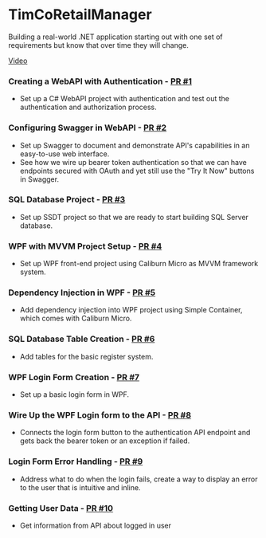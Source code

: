 # TimCoRetailManager
Building a real-world .NET application starting out with one set of requirements but know that over time they will change.

[Video](https://www.youtube.com/playlist?list=PLLWMQd6PeGY0bEMxObA6dtYXuJOGfxSPx)

### Creating a WebAPI with Authentication - [PR #1](https://github.com/albertospelta/TimCoRetailManager/pull/1)
* Set up a C# WebAPI project with authentication and test out the authentication and authorization process.

### Configuring Swagger in WebAPI - [PR #2](https://github.com/albertospelta/TimCoRetailManager/pull/2)
* Set up Swagger to document and demonstrate API's capabilities in an easy-to-use web interface. 
* See how we wire up bearer token authentication so that we can have endpoints secured with OAuth and yet still use the "Try It Now" buttons in Swagger.

### SQL Database Project - [PR #3](https://github.com/albertospelta/TimCoRetailManager/pull/3)
* Set up SSDT project so that we are ready to start building SQL Server database.

### WPF with MVVM Project Setup - [PR #4](https://github.com/albertospelta/TimCoRetailManager/pull/4)
* Set up WPF front-end project using Caliburn Micro as MVVM framework system.

### Dependency Injection in WPF - [PR #5](https://github.com/albertospelta/TimCoRetailManager/pull/5)
* Add dependency injection into WPF project using Simple Container, which comes with Caliburn Micro.

### SQL Database Table Creation - [PR #6](https://github.com/albertospelta/TimCoRetailManager/pull/6)
* Add tables for the basic register system.

### WPF Login Form Creation - [PR #7](https://github.com/albertospelta/TimCoRetailManager/pull/7)
* Set up a basic login form in WPF.

### Wire Up the WPF Login form to the API - [PR #8](https://github.com/albertospelta/TimCoRetailManager/pull/8)
* Connects the login form button to the authentication API endpoint and gets back the bearer token or an exception if failed.

### Login Form Error Handling - [PR #9](https://github.com/albertospelta/TimCoRetailManager/pull/9)
* Address what to do when the login fails, create a way to display an error to the user that is intuitive and inline.

### Getting User Data - [PR #10](https://github.com/albertospelta/TimCoRetailManager/pull/10)
* Get information from API about logged in user
